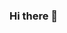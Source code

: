 ### Hi there 👋

<!--
**Aaarke/Aaarke** is a ✨ _special_ ✨ repository because its `README.md` (this file) appears on your GitHub profile.

Here are some ideas to get you started:

- 🔭 I’m currently working on Android Developement.
- 🌱 I’m currently learning ,React.js and Python
- 👯 I’m looking to collaborate on ...
- 🤔 I’m looking for help with Android Development
- 💬 Ask me about ...
- 📫 How to reach me: ...
- 😄 Pronouns: ...
- ⚡ Fun fact: ...
-->
